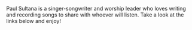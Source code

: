 Paul Sultana is a singer-songwriter and worship leader who loves writing and recording songs to share with whoever will listen.  Take a look at the links below and enjoy!
